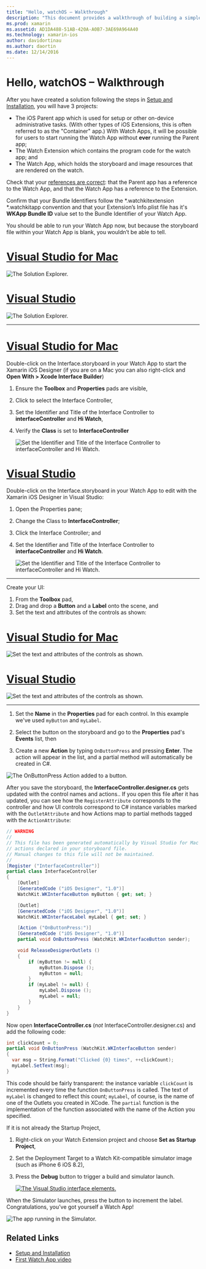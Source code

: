 ```yaml
---
title: "Hello, watchOS – Walkthrough"
description: "This document provides a walkthrough of building a simple watchOS application using Xamarin. It describes how to work in both Visual Studio and Visual Studio for Mac, work with storyboards, and respond to events in code."
ms.prod: xamarin
ms.assetid: AD1DA488-51AB-420A-A0B7-3AE69A964A40
ms.technology: xamarin-ios
author: davidortinau
ms.author: daortin
ms.date: 12/14/2016
---
```


# Hello, watchOS – Walkthrough

After you have created a solution following the steps in
[Setup and Installation](~/ios/watchos/get-started/installation.md), you will have 3 projects:

- The iOS Parent app which is used for setup or other on-device administrative tasks. (With other types of iOS Extensions, this is often referred to as the "Container" app.) With Watch Apps, it will be possible for users to start running the Watch App without **ever** running the Parent app;
- The Watch Extension which contains the program code for the watch app; and
- The Watch App, which holds the storyboard and image resources that are rendered on the watch.

Check that your [references are correct](~/ios/watchos/get-started/project-references.md): that the Parent app has a reference to the Watch App, and that the Watch App has a reference to the Extension.

Confirm that your Bundle Identifiers follow the \*.watchkitextension \*.watchkitapp convention and that your Extension’s Info.plist file has it's **WKApp Bundle ID** value set to the Bundle Identifier of your Watch App.

You should be able to run your Watch App now, but because the storyboard file within your Watch App is blank, you wouldn’t be able to tell.

# [Visual Studio for Mac](#tab/macos)

![The Solution Explorer.](hello-watch-images/projectstructure.png)

# [Visual Studio](#tab/windows)

![The Solution Explorer.](hello-watch-images/vs-projectstructure.png)

-----

# [Visual Studio for Mac](#tab/macos)

Double-click on the Interface.storyboard in your Watch App to
  start the Xamarin iOS Designer (if you are on a Mac you can
  also right-click and **Open With > Xcode Interface Builder**)

1. Ensure the **Toolbox** and **Properties** pads are visible,
1. Click to select the Interface Controller,
1. Set the Identifier and Title of the Interface Controller to **interfaceController** and **Hi Watch**,
1. Verify the **Class** is set to  **InterfaceController**

    ![Set the Identifier and Title of the Interface Controller to interfaceController and Hi Watch.](hello-watch-images/interfacecontrollerattributes.png)

# [Visual Studio](#tab/windows)

Double-click on the Interface.storyboard in your Watch App
  to edit with the Xamarin iOS Designer in Visual Studio:

1. Open the Properties pane;
1. Change the Class to **InterfaceController**;
1. Click the Interface Controller; and
1. Set the Identifier and Title of the Interface Controller to **interfaceController** and **Hi Watch**.

    ![Set the Identifier and Title of the Interface Controller to interfaceController and Hi Watch.](hello-watch-images/vs-interfacecontrollerattributes.png)

-----

Create your UI:

1. From the **Toolbox** pad,
1. Drag and drop a **Button** and a **Label** onto the scene, and
1. Set the text and attributes of the controls as shown:

# [Visual Studio for Mac](#tab/macos)

![Set the text and attributes of the controls as shown.](hello-watch-images/draganddrop.png)

# [Visual Studio](#tab/windows)

![Set the text and attributes of the controls as shown.](hello-watch-images/vs-draganddrop.png)

-----

1. Set the **Name** in the **Properties** pad for each
  control. In this example we've used `myButton` and `myLabel`.

1. Select the button on the storyboard and go to the **Properties** pad's
  **Events** list, then

1. Create a new **Action** by typing `OnButtonPress` and pressing **Enter**.
  The action will appear in the list, and a partial method will automatically
  be created in C#.

![The OnButtonPress Action added to a button.](hello-watch-images/buttonaction.png)

After you save the storyboard, the **InterfaceController.designer.cs**
  gets updated with the control names and actions.. If you open this file after it
  has updated, you can see how the `RegisterAttribute` corresponds
  to the controller and how UI controls correspond
  to C# instance variables marked with the `OutletAttribute`
  and how Actions map to partial methods tagged
  with the `ActionAttribute`:

```csharp
// WARNING
//
// This file has been generated automatically by Visual Studio for Mac from the outlets and
// actions declared in your storyboard file.
// Manual changes to this file will not be maintained.
//
[Register ("InterfaceController")]
partial class InterfaceController
{
    [Outlet]
    [GeneratedCode ("iOS Designer", "1.0")]
    WatchKit.WKInterfaceButton myButton { get; set; }

    [Outlet]
    [GeneratedCode ("iOS Designer", "1.0")]
    WatchKit.WKInterfaceLabel myLabel { get; set; }

    [Action ("OnButtonPress:")]
    [GeneratedCode ("iOS Designer", "1.0")]
    partial void OnButtonPress (WatchKit.WKInterfaceButton sender);

    void ReleaseDesignerOutlets ()
    {
        if (myButton != null) {
            myButton.Dispose ();
            myButton = null;
        }
        if (myLabel != null) {
            myLabel.Dispose ();
            myLabel = null;
        }
    }
}
```

Now open **InterfaceController.cs** (*not* InterfaceController.designer.cs)
  and add the following code:

```csharp
int clickCount = 0;
partial void OnButtonPress (WatchKit.WKInterfaceButton sender)
{
  var msg = String.Format("Clicked {0} times", ++clickCount);
  myLabel.SetText(msg);
}
```

This code should be fairly transparent: the instance variable `clickCount` is incremented every time the function `OnButtonPress` is called. The text of `myLabel` is changed to reflect this count; `myLabel`, of course, is the name of one of the Outlets you created in XCode. The `partial` function is the implementation of the function associated with the name of the Action you specified.

If it is not already the Startup Project,

1. Right-click on your Watch Extension project and choose **Set as Startup Project**,

1. Set the Deployment Target to a Watch Kit-compatible simulator image (such as iPhone 6 iOS 8.2),

1. Press the **Debug** button to trigger a build and simulator launch.

    [![The Visual Studio interface elements.](hello-watch-images/readytodebug-sml.png)](hello-watch-images/readytodebug.png#lightbox)

When the Simulator launches, press the button to increment the label.
  Congratulations, you’ve got yourself a Watch App!

![The app running in the Simulator.](hello-watch-images/running.png)

## Related Links

- [Setup and Installation](~/ios/watchos/get-started/installation.md)
- [First Watch App video](https://blog.xamarin.com/your-first-watch-kit-app/)
